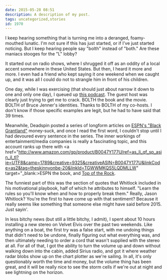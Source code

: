 ```yaml
---
date: 2015-05-28 08:51
description: A description of my post.
tags: uncategorized,stories
id: 1970
---
```

I keep hearing something that is turning me into a deranged, foamy-mouthed lunatic.  I'm not sure if this has just started, or if I've just started noticing.  But I keep hearing people say "bolth" instead of "both."  Are these maniacs stooges for the "L" lobby?  

It started out on radio shows, where I shrugged it off as an oddity of a local accent somewhere in these United States.  But then, I heard it more and more.  I even had a friend who kept saying it one weekend when we caught up, and it was all I could do not to strangle him in front of his children.
<!--more-->

One day, while I was exercising (that should just about narrow it down to one and only one day), I queued up <a href="http://www.slate.com/articles/podcasts/culturegabfest/2015/04/slate_s_culture_gabfest_on_wolf_hall_bruce_jenner_s_interview_and_avocados.html" target="_blank">this podcast</a>.  The guest host was clearly just trying to get me to crack.  BOLTH the book and the movie.  BOLTH of Bruce Jenner's identities.  Thanks to BOLTH of my co-hosts.  I don't know if those specific examples are legit, but he had to have said that 39 times.

Meanwhile, Deadspin posted a series of longform articles on <a href="http://deadspin.com/tag/black-grantland" target="_blank">ESPN's "Black Grantland"</a> money-suck, and once I read the first word, I couldn't stop until I had devoured every sentence in the series.  The inner workings of entertainment/media companies is really a fascinating topic, and this account ranks up there with <a href="http://www.amazon.com/gp/product/B0047Y177U/ref=as_li_qf_sp_asin_il_tl?ie=UTF8&camp=1789&creative=9325&creativeASIN=B0047Y177U&linkCode=as2&tag=theskinnyonbe-20&linkId=TGWWMKQS5LQDMLLW" target="_blank:>ESPN the book</a>, and <a href="http://www.amazon.com/gp/product/B0047Y177U/ref=as_li_qf_sp_asin_il_tl?ie=UTF8&camp=1789&creative=9325&creativeASIN=B0047Y177U&linkCode=as2&tag=theskinnyonbe-20&linkId=TGWWMKQS5LQDMLLW" target="_blank">Top of the Rock</a>.

The funniest part of this was the section of quotes that Whitlock included in his motivational playbook, half of which he attributes to himself.  "Learn the rules so you'll know when and how to properly break them."  Really, Jason Whitlock?  You're the first to have come up with that sentiment?  Because it really seems like something that someone else might have said before 2015.  Just sayin'.

In less bitchy news (but still a little bitchy, I admit), I spent about 10 hours installing a new stereo on Velvet Elvis over the past two weekends.  Like anything on a boat, the first try was a false start, with me undoing things that didn't need to be undone, finally figuring out what everything was, and then ultimately needing to order a cord that wasn't supplied with the stereo at all.  For all of that, I got the ability to turn the volume up and down without walking down into the cabin, added Sirius radio, and got it where weather radar blobs show up on the chart plotter as we're sailing.  In all, it's only questionably worth the time and money, but the volume thing has been great, and it will be really nice to see the storm cells if we're out at night and see lightning on the horizon.


